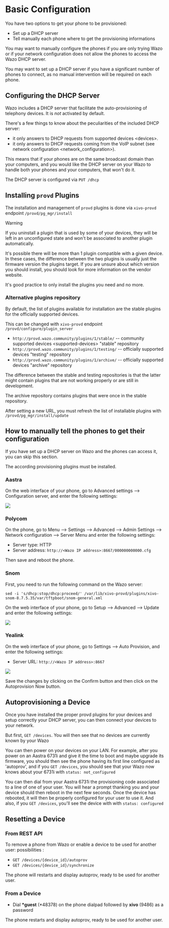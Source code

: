 # Basic Configuration

You have two options to get your phone to be provisioned:

  - Set up a DHCP server
  - Tell manually each phone where to get the provisioning informations

You may want to manually configure the phones if you are only trying
Wazo or if your network configuration does not allow the phones to
access the Wazo DHCP server.

You may want to set up a DHCP server if you have a significant number of
phones to connect, as no manual intervention will be required on each
phone.

## Configuring the DHCP Server

Wazo includes a DHCP server that facilitate the auto-provisioning of
telephony devices. It is *not* activated by default.

There's a few things to know about the peculiarities of the included
DHCP server:

  - it only answers to DHCP requests from
    <span data-role="ref">supported devices \<devices\></span>.
  - it only answers to DHCP requests coming from the VoIP subnet (see
    <span data-role="ref">network configuration
    \<network\_configuration\></span>).

This means that if your phones are on the same broadcast domain than
your computers, and you would like the DHCP server on your Wazo to
handle both your phones and your computers, that won't do it.

The DHCP server is configured via `PUT /dhcp`

## Installing `provd` Plugins

The installation and management of `provd` plugins is done via
`xivo-provd` endpoint `/provd/pg_mgr/install`

<div class="warning">

<div class="admonition-title">

Warning

</div>

If you uninstall a plugin that is used by some of your devices, they
will be left in an unconfigured state and won't be associated to another
plugin automatically.

</div>

It's possible there will be more than 1 plugin compatible with a given
device. In these cases, the difference between the two plugins is
usually just the firmware version the plugins target. If you are unsure
about which version you should install, you should look for more
information on the vendor website.

It's good practice to only install the plugins you need and no more.

### Alternative plugins repository

By default, the list of plugins available for installation are the
stable plugins for the officially supported devices.

This can be changed with `xivo-provd` endpoint
`/provd/configure/plugin_server`

  - `http://provd.wazo.community/plugins/1/stable/` --
    <span data-role="ref">community supported devices
    \<supported-devices\></span> "stable" repository
  - `http://provd.wazo.community/plugins/1/testing/` -- officially
    supported devices "testing" repository
  - `http://provd.wazo.community/plugins/1/archive/` -- officially
    supported devices "archive" repository

The difference between the stable and testing repositories is that the
latter might contain plugins that are not working properly or are still
in development.

The archive repository contains plugins that were once in the stable
repository.

After setting a new URL, you must refresh the list of installable
plugins with `/provd/pg_mgr/install/update`

## How to manually tell the phones to get their configuration

If you have set up a DHCP server on Wazo and the phones can access it,
you can skip this section.

The according provisioning plugins must be installed.

### Aastra

On the web interface of your phone, go to
<span data-role="menuselection">Advanced settings --\> Configuration
server</span>, and enter the following settings:

![](img/config_server_aastra.png)

### Polycom

On the phone, go to <span data-role="menuselection">Menu --\> Settings
--\> Advanced --\> Admin Settings --\> Network
configuration --\> Server Menu</span> and enter the following settings:

  - Server type: HTTP
  - Server address: `http://<Wazo IP address>:8667/000000000000.cfg`

Then save and reboot the phone.

### Snom

First, you need to run the following command on the Wazo
    server:

    sed -i 's/dhcp:stop/dhcp:proceed/' /var/lib/xivo-provd/plugins/xivo-snom-8.7.5.35/var/tftpboot/snom-general.xml

On the web interface of your phone, go to
<span data-role="menuselection">Setup --\> Advanced --\> Update</span>
and enter the following settings:

![](img/config_server_snom.png)

### Yealink

On the web interface of your phone, go to
<span data-role="menuselection">Settings --\> Auto Provision</span>, and
enter the following settings:

  - Server URL: `http://<Wazo IP address>:8667`

![](img/config_server_yealink.png)

Save the changes by clicking on the
<span data-role="guilabel">Confirm</span> button and then click on the
<span data-role="guilabel">Autoprovision Now</span> button.

## Autoprovisioning a Device

Once you have installed the proper provd plugins for your devices and
setup correctly your DHCP server, you can then connect your devices to
your network.

But first, `GET /devices`. You will then see that no devices are
currently known by your Wazo

You can then power on your devices on your LAN. For example, after you
power on an Aastra 6731i and give it the time to boot and maybe upgrade
its firmware, you should then see the phone having its first line
configured as 'autoprov', and if you `GET /devices`, you should see that
your Wazo now knows about your 6731i with `status: not_configured`

You can then dial from your Aastra 6731i the provisioning code
associated to a line of one of your user. You will hear a prompt
thanking you and your device should then reboot in the next few seconds.
Once the device has rebooted, it will then be properly configured for
your user to use it. And also, if you `GET /devices`, you'll see the
device with with `status: configured`

## Resetting a Device

### From REST API

To remove a phone from Wazo or enable a device to be used for another
user: possibilities :

  - `GET /devices/{device_id}/autoprov`
  - `GET /devices/{device_id}/synchronize`

The phone will restarts and display autoprov, ready to be used for
another user.

### From a Device

  - Dial **\*guest** (\*48378) on the phone dialpad followed by **xivo**
    (9486) as a password

The phone restarts and display autoprov, ready to be used for another
user.
